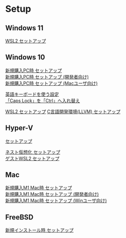# Setup

## Windows 11

[WSL2 セットアップ](windows11-setup-wsl2.md)

## Windows 10

[新規購入PC時 セットアップ](windows10-new-pc-setup.md)  
[新規購入PC時 セットアップ (開発者向け)](windows10-new-pc-setup-for-devs.md)  
[新規購入PC時 セットアップ (Macユーザ向け)](windows10-new-pc-setup-for-mac.md)  

[英語キーボードを使う設定](windows10-keyboard-us.md)  
[「Caps Lock」を「Ctrl」へ入れ替え](windows10-capslock-ctrl.md)

[WSL2 セットアップ](windows10-setup-wsl2.md)
[C言語開発環境(LLVM) セットアップ](windows10-setup-dev-c.md)

## Hyper-V

[セットアップ](hyperv-setup.md) 

[ネスト仮想化 セットアップ](hyperv-setup-nested.md)  
[ゲストWSL2 セットアップ](hyperv-setup-wsl2.md)

## Mac

[新規購入M1 Mac時 セットアップ]()  
[新規購入M1 Mac時 セットアップ (開発者向け)]()  
[新規購入M1 Mac時 セットアップ (Winユーザ向け)]()  

## FreeBSD

[新規インストール時 セットアップ]()  
